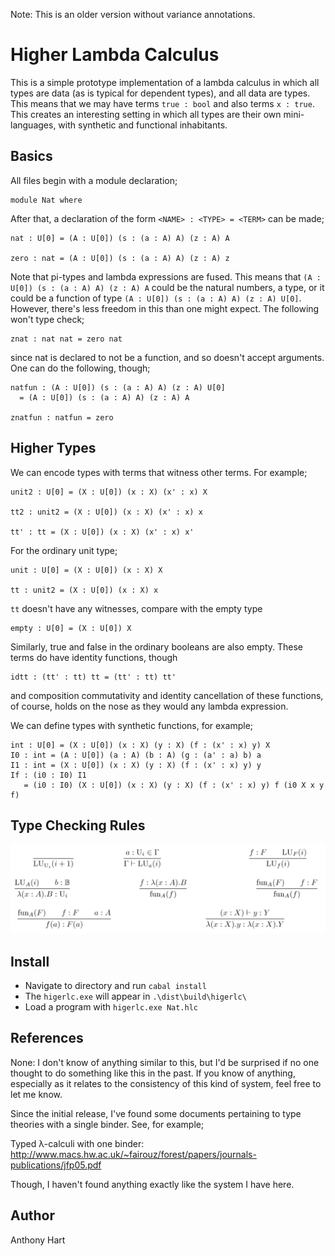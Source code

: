 Note: This is an older version without variance annotations.

# Higher Lambda Calculus

This is a simple prototype implementation of a lambda calculus
in which all types are data (as is typical for dependent types),
and all data are types. This means that we may have terms
`true : bool` and also terms `x : true`. This creates an interesting
setting in which all types are their own mini-languages, with synthetic
and functional inhabitants.

## Basics

All files begin with a module declaration;

```
module Nat where
```

After that, a declaration of the form `<NAME> : <TYPE> = <TERM>`
can be made;
```
nat : U[0] = (A : U[0]) (s : (a : A) A) (z : A) A

zero : nat = (A : U[0]) (s : (a : A) A) (z : A) z
```

Note that pi-types and lambda expressions are fused. This means that
`(A : U[0]) (s : (a : A) A) (z : A) A` could be the natural numbers,
a type, or it could be a function of type `(A : U[0]) (s : (a : A) A) (z : A) U[0]`.
However, there's less freedom in this than one might expect. The following won't
type check;

```
znat : nat nat = zero nat
```

since nat is declared to not be a function, and so doesn't accept arguments.
One can do the following, though;

```
natfun : (A : U[0]) (s : (a : A) A) (z : A) U[0]
  = (A : U[0]) (s : (a : A) A) (z : A) A

znatfun : natfun = zero
```

## Higher Types

We can encode types with terms that witness other terms. For example;

```
unit2 : U[0] = (X : U[0]) (x : X) (x' : x) X

tt2 : unit2 = (X : U[0]) (x : X) (x' : x) x

tt' : tt = (X : U[0]) (x : X) (x' : x) x'
```

For the ordinary unit type;

```
unit : U[0] = (X : U[0]) (x : X) X

tt : unit2 = (X : U[0]) (x : X) x
```

`tt` doesn't have any witnesses, compare with the empty type

```
empty : U[0] = (X : U[0]) X
```

Similarly, true and false in the
ordinary booleans are also empty. These terms do have identity functions,
though

```
idtt : (tt' : tt) tt = (tt' : tt) tt'
```

and composition commutativity and identity cancellation of these functions, of course, 
holds on the nose as they would any lambda expression.

We can define types with synthetic functions, for example;

```
int : U[0] = (X : U[0]) (x : X) (y : X) (f : (x' : x) y) X
I0 : int = (A : U[0]) (a : A) (b : A) (g : (a' : a) b) a
I1 : int = (X : U[0]) (x : X) (y : X) (f : (x' : x) y) y
If : (i0 : I0) I1
   = (i0 : I0) (X : U[0]) (x : X) (y : X) (f : (x' : x) y) f (i0 X x y f)
```

## Type Checking Rules

![Typing](/.README.imgs/typing.png)

## Install

* Navigate to directory and run `cabal install`
* The `higerlc.exe` will appear in `.\dist\build\higerlc\`
* Load a program with `higerlc.exe Nat.hlc`

## References

None: I don't know of anything similar to this, but I'd be surprised if no one
thought to do something like this in the past. If you know of anything, especially
as it relates to the consistency of this kind of system, feel free to let me know.

Since the initial release, I've found some documents pertaining to type theories with
a single binder. See, for example;

Typed λ-calculi with one binder: http://www.macs.hw.ac.uk/~fairouz/forest/papers/journals-publications/jfp05.pdf

Though, I haven't found anything exactly like the system I have here.

## Author

Anthony Hart
